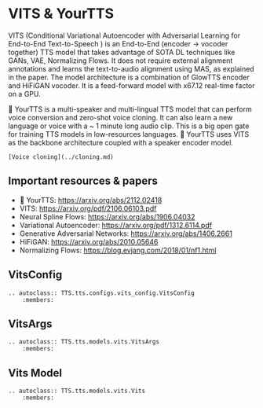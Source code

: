 # VITS & YourTTS

VITS (Conditional Variational Autoencoder with Adversarial Learning for End-to-End Text-to-Speech
) is an End-to-End (encoder -> vocoder together) TTS model that takes advantage of SOTA DL techniques like GANs, VAE,
Normalizing Flows. It does not require external alignment annotations and learns the text-to-audio alignment
using MAS, as explained in the paper. The model architecture is a combination of GlowTTS encoder and HiFiGAN vocoder.
It is a feed-forward model with x67.12 real-time factor on a GPU.

🐸 YourTTS is a multi-speaker and multi-lingual TTS model that can perform voice
conversion and zero-shot voice cloning.
It can also learn a new language or voice with a ~ 1 minute long audio clip. This is a big open gate for training
TTS models in low-resources languages. 🐸 YourTTS uses VITS as the backbone architecture coupled with a speaker encoder model.

```{seealso}
[Voice cloning](../cloning.md)
```

## Important resources & papers
- 🐸 YourTTS: https://arxiv.org/abs/2112.02418
- VITS: https://arxiv.org/pdf/2106.06103.pdf
- Neural Spline Flows: https://arxiv.org/abs/1906.04032
- Variational Autoencoder: https://arxiv.org/pdf/1312.6114.pdf
- Generative Adversarial Networks: https://arxiv.org/abs/1406.2661
- HiFiGAN: https://arxiv.org/abs/2010.05646
- Normalizing Flows: https://blog.evjang.com/2018/01/nf1.html

## VitsConfig
```{eval-rst}
.. autoclass:: TTS.tts.configs.vits_config.VitsConfig
    :members:
```

## VitsArgs
```{eval-rst}
.. autoclass:: TTS.tts.models.vits.VitsArgs
    :members:
```

## Vits Model
```{eval-rst}
.. autoclass:: TTS.tts.models.vits.Vits
    :members:
```
